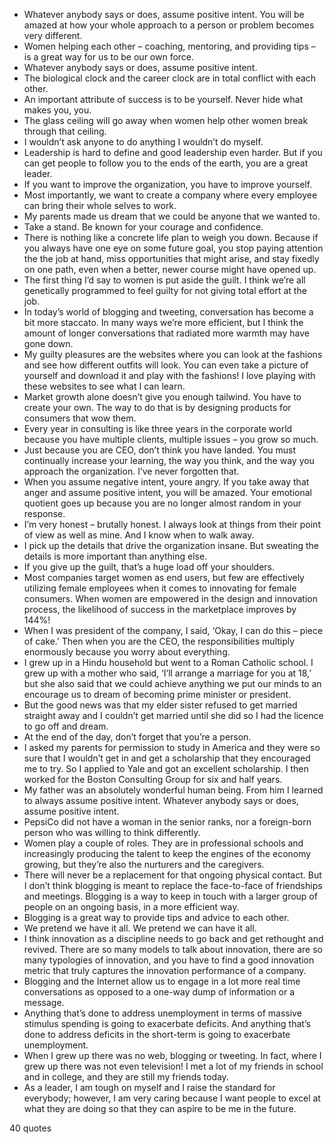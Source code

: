  - Whatever anybody says or does, assume positive intent. You will be amazed at how your whole approach to a person or problem becomes very different.
 - Women helping each other – coaching, mentoring, and providing tips – is a great way for us to be our own force.
 - Whatever anybody says or does, assume positive intent.
 - The biological clock and the career clock are in total conflict with each other.
 - An important attribute of success is to be yourself. Never hide what makes you, you.
 - The glass ceiling will go away when women help other women break through that ceiling.
 - I wouldn’t ask anyone to do anything I wouldn’t do myself.
 - Leadership is hard to define and good leadership even harder. But if you can get people to follow you to the ends of the earth, you are a great leader.
 - If you want to improve the organization, you have to improve yourself.
 - Most importantly, we want to create a company where every employee can bring their whole selves to work.
 - My parents made us dream that we could be anyone that we wanted to.
 - Take a stand. Be known for your courage and confidence.
 - There is nothing like a concrete life plan to weigh you down. Because if you always have one eye on some future goal, you stop paying attention the the job at hand, miss opportunities that might arise, and stay fixedly on one path, even when a better, newer course might have opened up.
 - The first thing I’d say to women is put aside the guilt. I think we’re all genetically programmed to feel guilty for not giving total effort at the job.
 - In today’s world of blogging and tweeting, conversation has become a bit more staccato. In many ways we’re more efficient, but I think the amount of longer conversations that radiated more warmth may have gone down.
 - My guilty pleasures are the websites where you can look at the fashions and see how different outfits will look. You can even take a picture of yourself and download it and play with the fashions! I love playing with these websites to see what I can learn.
 - Market growth alone doesn’t give you enough tailwind. You have to create your own. The way to do that is by designing products for consumers that wow them.
 - Every year in consulting is like three years in the corporate world because you have multiple clients, multiple issues – you grow so much.
 - Just because you are CEO, don’t think you have landed. You must continually increase your learning, the way you think, and the way you approach the organization. I’ve never forgotten that.
 - When you assume negative intent, youre angry. If you take away that anger and assume positive intent, you will be amazed. Your emotional quotient goes up because you are no longer almost random in your response.
 - I’m very honest – brutally honest. I always look at things from their point of view as well as mine. And I know when to walk away.
 - I pick up the details that drive the organization insane. But sweating the details is more important than anything else.
 - If you give up the guilt, that’s a huge load off your shoulders.
 - Most companies target women as end users, but few are effectively utilizing female employees when it comes to innovating for female consumers. When women are empowered in the design and innovation process, the likelihood of success in the marketplace improves by 144%!
 - When I was president of the company, I said, ‘Okay, I can do this – piece of cake.’ Then when you are the CEO, the responsibilities multiply enormously because you worry about everything.
 - I grew up in a Hindu household but went to a Roman Catholic school. I grew up with a mother who said, ‘I’ll arrange a marriage for you at 18,’ but she also said that we could achieve anything we put our minds to an encourage us to dream of becoming prime minister or president.
 - But the good news was that my elder sister refused to get married straight away and I couldn’t get married until she did so I had the licence to go off and dream.
 - At the end of the day, don’t forget that you’re a person.
 - I asked my parents for permission to study in America and they were so sure that I wouldn’t get in and get a scholarship that they encouraged me to try. So I applied to Yale and got an excellent scholarship. I then worked for the Boston Consulting Group for six and half years.
 - My father was an absolutely wonderful human being. From him I learned to always assume positive intent. Whatever anybody says or does, assume positive intent.
 - PepsiCo did not have a woman in the senior ranks, nor a foreign-born person who was willing to think differently.
 - Women play a couple of roles. They are in professional schools and increasingly producing the talent to keep the engines of the economy growing, but they’re also the nurturers and the caregivers.
 - There will never be a replacement for that ongoing physical contact. But I don’t think blogging is meant to replace the face-to-face of friendships and meetings. Blogging is a way to keep in touch with a larger group of people on an ongoing basis, in a more efficient way.
 - Blogging is a great way to provide tips and advice to each other.
 - We pretend we have it all. We pretend we can have it all.
 - I think innovation as a discipline needs to go back and get rethought and revived. There are so many models to talk about innovation, there are so many typologies of innovation, and you have to find a good innovation metric that truly captures the innovation performance of a company.
 - Blogging and the Internet allow us to engage in a lot more real time conversations as opposed to a one-way dump of information or a message.
 - Anything that’s done to address unemployment in terms of massive stimulus spending is going to exacerbate deficits. And anything that’s done to address deficits in the short-term is going to exacerbate unemployment.
 - When I grew up there was no web, blogging or tweeting. In fact, where I grew up there was not even television! I met a lot of my friends in school and in college, and they are still my friends today.
 - As a leader, I am tough on myself and I raise the standard for everybody; however, I am very caring because I want people to excel at what they are doing so that they can aspire to be me in the future.

40 quotes